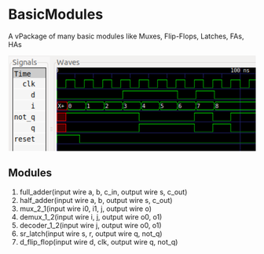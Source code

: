 # BasicModules
A vPackage of many basic modules like Muxes, Flip-Flops, Latches, FAs, HAs

<img src="https://github.com/AdityaNG/BasicModules/blob/main/imgs/demo1.png?raw=true" width="600">

## Modules 

1. full_adder(input wire a, b, c_in, output wire s, c_out)
2. half_adder(input wire a, b, output wire s, c_out)
3. mux_2_1(input wire i0, i1, j, output wire o)
4. demux_1_2(input wire i, j, output wire o0, o1)
5. decoder_1_2(input wire j, output wire o0, o1)
6. sr_latch(input wire s, r, output wire q, not_q)
7. d_flip_flop(input wire d, clk, output wire q, not_q)
